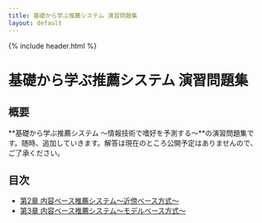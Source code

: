 ```yaml
---
title: 基礎から学ぶ推薦システム 演習問題集
layout: default
---
```


{% include header.html %}

# 基礎から学ぶ推薦システム 演習問題集

## 概要
**基礎から学ぶ推薦システム ～情報技術で嗜好を予測する～**の演習問題集です。随時、追加していきます。解答は現在のところ公開予定はありませんので、ご了承ください。

## 目次

- [第2章 内容ベース推薦システム～近傍ベース方式～](chap02.md)
- [第3章 内容ベース推薦システム～モデルベース方式～](chap03.md)
